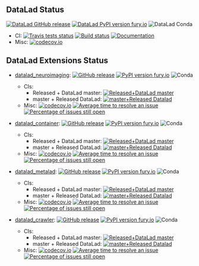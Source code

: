 ## DataLad Status

 [![DataLad GitHub release](https://img.shields.io/github/release/datalad/datalad.svg)](https://GitHub.com/datalad/datalad/releases/)
 [![DataLad PyPI version fury.io](https://badge.fury.io/py/datalad.svg)](https://pypi.python.org/pypi/datalad/)
 ![DataLad Conda](https://anaconda.org/conda-forge/datalad/badges/version.svg)
 - CI:
   [![Travis tests status](https://secure.travis-ci.org/datalad/datalad.png?branch=master)](https://travis-ci.org/datalad/datalad)
   [![Build status](https://ci.appveyor.com/api/projects/status/github/datalad/datalad?branch=master&svg=true)](https://ci.appveyor.com/project/mih/datalad/branch/master)
   [![Documentation](https://readthedocs.org/projects/datalad/badge/?version=latest)](http://datalad.rtfd.org)
 - Misc:
   [![codecov.io](https://codecov.io/github/datalad/datalad/coverage.svg?branch=master)](https://codecov.io/github/datalad/datalad?branch=master)

## DataLad Extensions Status

- [datalad_neuroimaging](https://github.com/datalad/datalad-neuroimaging):    [![GitHub release](https://img.shields.io/github/release/datalad/datalad-neuroimaging.svg)](https://GitHub.com/datalad/datalad-neuroimaging/releases/)
   [![PyPI version fury.io](https://badge.fury.io/py/datalad_neuroimaging.svg)](https://pypi.python.org/pypi/datalad_neuroimaging/)
   ![Conda](https://anaconda.org/conda-forge/datalad-neuroimaging/badges/version.svg)
  - CIs:
    - Released + DataLad master:    [![Released+DataLad master](https://github.com/datalad/datalad-extensions/workflows/test-datalad_neuroimaging/badge.svg)](https://github.com/datalad/datalad-extensions/actions?query=workflow%3Atest-datalad_neuroimaging)
    - master + Released DataLad: [![master+Released Datalad](https://secure.travis-ci.org/datalad/datalad-neuroimaging.png?branch=master)](https://travis-ci.org/datalad/datalad-neuroimaging)
  - Misc: [![codecov.io](https://codecov.io/github/datalad/datalad-neuroimaging/coverage.svg?branch=master)](https://codecov.io/github/datalad/datalad-neuroimaging?branch=master)
   [![Average time to resolve an issue](http://isitmaintained.com/badge/resolution/datalad/datalad-neuroimaging.svg)](http://isitmaintained.com/project/datalad/datalad-neuroimaging "Average time to resolve an issue")
   [![Percentage of issues still open](http://isitmaintained.com/badge/open/datalad/datalad-neuroimaging.svg)](http://isitmaintained.com/project/datalad/datalad-neuroimaging "Percentage of issues still open")

- [datalad_container](https://github.com/datalad/datalad-container):    [![GitHub release](https://img.shields.io/github/release/datalad/datalad-container.svg)](https://GitHub.com/datalad/datalad-container/releases/)
   [![PyPI version fury.io](https://badge.fury.io/py/datalad_container.svg)](https://pypi.python.org/pypi/datalad_container/)
   ![Conda](https://anaconda.org/conda-forge/datalad-container/badges/version.svg)
  - CIs:
    - Released + DataLad master:    [![Released+DataLad master](https://github.com/datalad/datalad-extensions/workflows/test-datalad_container/badge.svg)](https://github.com/datalad/datalad-extensions/actions?query=workflow%3Atest-datalad_container)
    - master + Released DataLad: [![master+Released Datalad](https://secure.travis-ci.org/datalad/datalad-container.png?branch=master)](https://travis-ci.org/datalad/datalad-container)
  - Misc: [![codecov.io](https://codecov.io/github/datalad/datalad-container/coverage.svg?branch=master)](https://codecov.io/github/datalad/datalad-container?branch=master)
   [![Average time to resolve an issue](http://isitmaintained.com/badge/resolution/datalad/datalad-container.svg)](http://isitmaintained.com/project/datalad/datalad-container "Average time to resolve an issue")
   [![Percentage of issues still open](http://isitmaintained.com/badge/open/datalad/datalad-container.svg)](http://isitmaintained.com/project/datalad/datalad-container "Percentage of issues still open")

- [datalad_metalad](https://github.com/datalad/datalad-metalad):    [![GitHub release](https://img.shields.io/github/release/datalad/datalad-metalad.svg)](https://GitHub.com/datalad/datalad-metalad/releases/)
   [![PyPI version fury.io](https://badge.fury.io/py/datalad-metalad.svg)](https://pypi.python.org/pypi/datalad-metalad/)
   ![Conda](https://anaconda.org/conda-forge/datalad-metalad/badges/version.svg)
  - CIs:
    - Released + DataLad master:    [![Released+DataLad master](https://github.com/datalad/datalad-extensions/workflows/test-datalad_metalad/badge.svg)](https://github.com/datalad/datalad-extensions/actions?query=workflow%3Atest-datalad_metalad)
    - master + Released DataLad: [![master+Released Datalad](https://secure.travis-ci.org/datalad/datalad-metalad.png?branch=master)](https://travis-ci.org/datalad/datalad-metalad)
  - Misc: [![codecov.io](https://codecov.io/github/datalad/datalad-metalad/coverage.svg?branch=master)](https://codecov.io/github/datalad/datalad-metalad?branch=master)
   [![Average time to resolve an issue](http://isitmaintained.com/badge/resolution/datalad/datalad-metalad.svg)](http://isitmaintained.com/project/datalad/datalad-metalad "Average time to resolve an issue")
   [![Percentage of issues still open](http://isitmaintained.com/badge/open/datalad/datalad-metalad.svg)](http://isitmaintained.com/project/datalad/datalad-metalad "Percentage of issues still open")

- [datalad_crawler](https://github.com/datalad/datalad-crawler):    [![GitHub release](https://img.shields.io/github/release/datalad/datalad-crawler.svg)](https://GitHub.com/datalad/datalad-crawler/releases/)
   [![PyPI version fury.io](https://badge.fury.io/py/datalad_crawler.svg)](https://pypi.python.org/pypi/datalad_crawler/)
   ![Conda](https://anaconda.org/conda-forge/datalad-crawler/badges/version.svg)
  - CIs:
    - Released + DataLad master:    [![Released+DataLad master](https://github.com/datalad/datalad-extensions/workflows/test-datalad_crawler/badge.svg)](https://github.com/datalad/datalad-extensions/actions?query=workflow%3Atest-datalad_crawler)
    - master + Released DataLad: [![master+Released Datalad](https://secure.travis-ci.org/datalad/datalad-crawler.png?branch=master)](https://travis-ci.org/datalad/datalad-crawler)
  - Misc: [![codecov.io](https://codecov.io/github/datalad/datalad-crawler/coverage.svg?branch=master)](https://codecov.io/github/datalad/datalad-crawler?branch=master)
   [![Average time to resolve an issue](http://isitmaintained.com/badge/resolution/datalad/datalad-crawler.svg)](http://isitmaintained.com/project/datalad/datalad-crawler "Average time to resolve an issue")
   [![Percentage of issues still open](http://isitmaintained.com/badge/open/datalad/datalad-crawler.svg)](http://isitmaintained.com/project/datalad/datalad-crawler "Percentage of issues still open")

